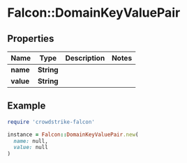 # Falcon::DomainKeyValuePair

## Properties

| Name | Type | Description | Notes |
| ---- | ---- | ----------- | ----- |
| **name** | **String** |  |  |
| **value** | **String** |  |  |

## Example

```ruby
require 'crowdstrike-falcon'

instance = Falcon::DomainKeyValuePair.new(
  name: null,
  value: null
)
```

